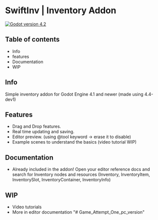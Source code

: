 # SwiftInv | Inventory Addon

[![Godot version 4.2](https://img.shields.io/badge/Godot%20Engine-4.1-blue.svg)](https://github.com/godotengine/godot/)

## Table of contents
- Info
- features
- Documentation
- WIP

## Info
Simple inventory addon for Godot Engine 4.1 and newer (made using 4.4-dev1)

## Features
- Drag and Drop features.
- Real time updating and saving.
- Editor preview. (using @tool keyword -> erase it to disable)
- Example scenes to understand the basics (video tutorial WIP)

## Documentation
- Already included in the addon! Open your editor reference docs and search for Inventory nodes and resources (Inventory, InventoryItem, InventorySlot, InventoryContainer, InventoryInfo)

## WIP
- Video tutorials
- More in editor documentation
"# Game_Attempt_One_pc_version" 
